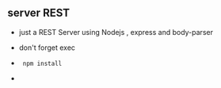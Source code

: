 ## server REST
+   just a REST Server using Nodejs , express and body-parser

+   don't forget exec   
-      npm install
+   